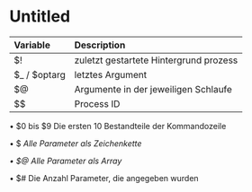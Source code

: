 # Untitled



| Variable | Description |
| :--- | :--- |
| $! | zuletzt gestartete Hintergrund prozess |
| $\_ / $optarg | letztes Argument |
| $@ | Argumente in der jeweiligen Schlaufe |
| $$ | Process ID |

• $0 bis $9 Die ersten 10 Bestandteile der Kommandozeile 

• $ _Alle Parameter als Zeichenkette_ 

_• $@ Alle Parameter als Array_

• $\# Die Anzahl Parameter, die angegeben wurden

